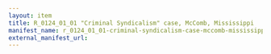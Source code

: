 ```yaml
---
layout: item
title: R_0124_01_01 "Criminal Syndicalism" case, McComb, Mississippi
manifest_name: r_0124_01_01-criminal-syndicalism-case-mccomb-mississippi
external_manifest_url: 
---
```

<!-- Add an essay or interpretive material below this line,
using HTML or markdown.  Do not modify this file above this line -->
